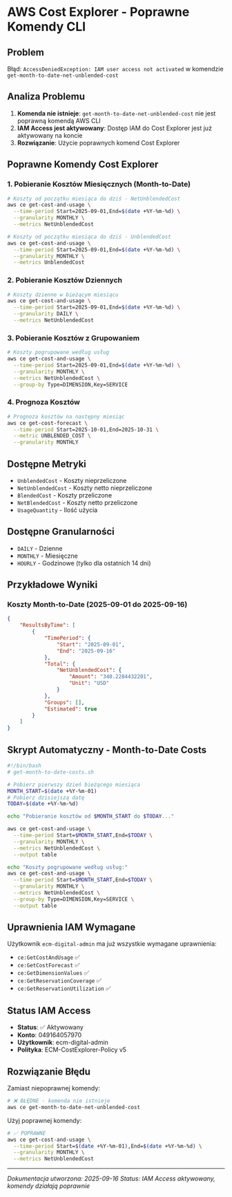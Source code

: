 # AWS Cost Explorer - Poprawne Komendy CLI

## Problem
Błąd: `AccessDeniedException: IAM user access not activated` w komendzie `get-month-to-date-net-unblended-cost`

## Analiza Problemu
1. **Komenda nie istnieje**: `get-month-to-date-net-unblended-cost` nie jest poprawną komendą AWS CLI
2. **IAM Access jest aktywowany**: Dostęp IAM do Cost Explorer jest już aktywowany na koncie
3. **Rozwiązanie**: Użycie poprawnych komend Cost Explorer

## Poprawne Komendy Cost Explorer

### 1. Pobieranie Kosztów Miesięcznych (Month-to-Date)
```bash
# Koszty od początku miesiąca do dziś - NetUnblendedCost
aws ce get-cost-and-usage \
  --time-period Start=2025-09-01,End=$(date +%Y-%m-%d) \
  --granularity MONTHLY \
  --metrics NetUnblendedCost

# Koszty od początku miesiąca do dziś - UnblendedCost
aws ce get-cost-and-usage \
  --time-period Start=2025-09-01,End=$(date +%Y-%m-%d) \
  --granularity MONTHLY \
  --metrics UnblendedCost
```

### 2. Pobieranie Kosztów Dziennych
```bash
# Koszty dzienne w bieżącym miesiącu
aws ce get-cost-and-usage \
  --time-period Start=2025-09-01,End=$(date +%Y-%m-%d) \
  --granularity DAILY \
  --metrics NetUnblendedCost
```

### 3. Pobieranie Kosztów z Grupowaniem
```bash
# Koszty pogrupowane według usług
aws ce get-cost-and-usage \
  --time-period Start=2025-09-01,End=$(date +%Y-%m-%d) \
  --granularity MONTHLY \
  --metrics NetUnblendedCost \
  --group-by Type=DIMENSION,Key=SERVICE
```

### 4. Prognoza Kosztów
```bash
# Prognoza kosztów na następny miesiąc
aws ce get-cost-forecast \
  --time-period Start=2025-10-01,End=2025-10-31 \
  --metric UNBLENDED_COST \
  --granularity MONTHLY
```

## Dostępne Metryki
- `UnblendedCost` - Koszty nieprzeliczone
- `NetUnblendedCost` - Koszty netto nieprzeliczone
- `BlendedCost` - Koszty przeliczone
- `NetBlendedCost` - Koszty netto przeliczone
- `UsageQuantity` - Ilość użycia

## Dostępne Granularności
- `DAILY` - Dzienne
- `MONTHLY` - Miesięczne
- `HOURLY` - Godzinowe (tylko dla ostatnich 14 dni)

## Przykładowe Wyniki

### Koszty Month-to-Date (2025-09-01 do 2025-09-16)
```json
{
    "ResultsByTime": [
        {
            "TimePeriod": {
                "Start": "2025-09-01",
                "End": "2025-09-16"
            },
            "Total": {
                "NetUnblendedCost": {
                    "Amount": "340.2284432201",
                    "Unit": "USD"
                }
            },
            "Groups": [],
            "Estimated": true
        }
    ]
}
```

## Skrypt Automatyczny - Month-to-Date Costs
```bash
#!/bin/bash
# get-month-to-date-costs.sh

# Pobierz pierwszy dzień bieżącego miesiąca
MONTH_START=$(date +%Y-%m-01)
# Pobierz dzisiejszą datę
TODAY=$(date +%Y-%m-%d)

echo "Pobieranie kosztów od $MONTH_START do $TODAY..."

aws ce get-cost-and-usage \
  --time-period Start=$MONTH_START,End=$TODAY \
  --granularity MONTHLY \
  --metrics NetUnblendedCost \
  --output table

echo "Koszty pogrupowane według usług:"
aws ce get-cost-and-usage \
  --time-period Start=$MONTH_START,End=$TODAY \
  --granularity MONTHLY \
  --metrics NetUnblendedCost \
  --group-by Type=DIMENSION,Key=SERVICE \
  --output table
```

## Uprawnienia IAM Wymagane
Użytkownik `ecm-digital-admin` ma już wszystkie wymagane uprawnienia:
- `ce:GetCostAndUsage` ✅
- `ce:GetCostForecast` ✅
- `ce:GetDimensionValues` ✅
- `ce:GetReservationCoverage` ✅
- `ce:GetReservationUtilization` ✅

## Status IAM Access
- **Status**: ✅ Aktywowany
- **Konto**: 049164057970
- **Użytkownik**: ecm-digital-admin
- **Polityka**: ECM-CostExplorer-Policy v5

## Rozwiązanie Błędu
Zamiast niepoprawnej komendy:
```bash
# ❌ BŁĘDNE - komenda nie istnieje
aws ce get-month-to-date-net-unblended-cost
```

Użyj poprawnej komendy:
```bash
# ✅ POPRAWNE
aws ce get-cost-and-usage \
  --time-period Start=$(date +%Y-%m-01),End=$(date +%Y-%m-%d) \
  --granularity MONTHLY \
  --metrics NetUnblendedCost
```

---
*Dokumentacja utworzona: 2025-09-16*
*Status: IAM Access aktywowany, komendy działają poprawnie*